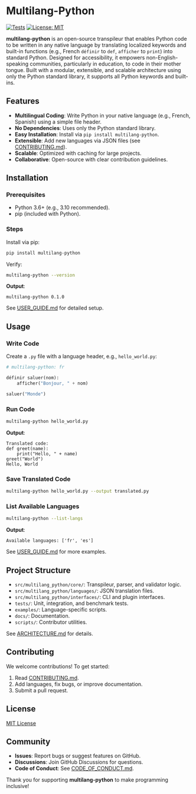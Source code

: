 # Multilang-Python

[![Tests](https://github.com/<your-username>/multilang-python/actions/workflows/test.yml/badge.svg)](https://github.com/<your-username>/multilang-python/actions/workflows/test.yml)
[![License: MIT](https://img.shields.io/badge/License-MIT-yellow.svg)](https://opensource.org/licenses/MIT)

**multilang-python** is an open-source transpileur that enables Python code to be written in any native language by translating localized keywords and built-in functions (e.g., French `définir` to `def`, `afficher` to `print`) into standard Python. Designed for accessibility, it empowers non-English-speaking communities, particularly in education, to code in their mother tongue. Built with a modular, extensible, and scalable architecture using only the Python standard library, it supports all Python keywords and built-ins.

## Features

- **Multilingual Coding**: Write Python in your native language (e.g., French, Spanish) using a simple file header.
- **No Dependencies**: Uses only the Python standard library.
- **Easy Installation**: Install via `pip install multilang-python`.
- **Extensible**: Add new languages via JSON files (see [CONTRIBUTING.md](docs/CONTRIBUTING.md)).
- **Scalable**: Optimized with caching for large projects.
- **Collaborative**: Open-source with clear contribution guidelines.

## Installation

### Prerequisites
- Python 3.6+ (e.g., 3.10 recommended).
- pip (included with Python).

### Steps
Install via pip:
```bash
pip install multilang-python
```
Verify:
```bash
multilang-python --version
```
**Output**:
```
multilang-python 0.1.0
```

See [USER_GUIDE.md](docs/USER_GUIDE.md) for detailed setup.

## Usage

### Write Code
Create a `.py` file with a language header, e.g., `hello_world.py`:
```python
# multilang-python: fr

définir saluer(nom):
    afficher("Bonjour, " + nom)

saluer("Monde")
```

### Run Code
```bash
multilang-python hello_world.py
```
**Output**:
```
Translated code:
def greet(name):
    print("Hello, " + name)
greet("World")
Hello, World
```

### Save Translated Code
```bash
multilang-python hello_world.py --output translated.py
```

### List Available Languages
```bash
multilang-python --list-langs
```
**Output**:
```
Available languages: ['fr', 'es']
```

See [USER_GUIDE.md](docs/USER_GUIDE.md) for more examples.

## Project Structure

- `src/multilang_python/core/`: Transpileur, parser, and validator logic.
- `src/multilang_python/languages/`: JSON translation files.
- `src/multilang_python/interfaces/`: CLI and plugin interfaces.
- `tests/`: Unit, integration, and benchmark tests.
- `examples/`: Language-specific scripts.
- `docs/`: Documentation.
- `scripts/`: Contributor utilities.

See [ARCHITECTURE.md](docs/ARCHITECTURE.md) for details.

## Contributing

We welcome contributions! To get started:
1. Read [CONTRIBUTING.md](docs/CONTRIBUTING.md).
2. Add languages, fix bugs, or improve documentation.
3. Submit a pull request.

## License

[MIT License](LICENSE)

## Community

- **Issues**: Report bugs or suggest features on GitHub.
- **Discussions**: Join GitHub Discussions for questions.
- **Code of Conduct**: See [CODE_OF_CONDUCT.md](CODE_OF_CONDUCT.md).

Thank you for supporting **multilang-python** to make programming inclusive!